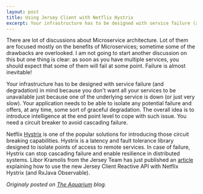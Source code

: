 ```yaml
---
layout: post
title: Using Jersey Client with Netflix Hystrix
excerpt: Your infrastructure has to be designed with service failure (and degradation) in mind because...
---
```


There are lot of discussions about Microservice architecture. Lot of them are focused mostly on the benefits of Microservices; sometime some of the drawbacks are overlooked. I am not going to start another discussion on this but one thing is clear: as soon as you have multiple services, you should expect that some of them will fail at some point. Failure is almost inevitable!

Your infrastructure has to be designed with service failure (and degradation) in mind because you don't want all your services to be unavailable just because one of the underlying service is down (or just very slow). Your application needs to be able to isolate any potential failure and offers, at any time, some sort of graceful degradation. The overall idea is to introduce intelligence at the end point level to cope with such issue. You need a circuit breaker to avoid cascading failure. 

Netflix [Hystrix](https://github.com/Netflix/Hystrix) is one of the popular solutions for introducing those circuit breaking capabilities. Hystrix is a latency and fault tolerance library designed to isolate points of access to remote services. In case of failure, Hystrix can stop cascading failure and enable resilience in distributed systems. Libor Kramolis from the Jersey Team has just published an [article](http://yatel.kramolis.cz/2015/01/reactive-jersey-client-rxjava-hystrix.html) explaining how to use the new Jersey Client Reactive API with Netflix Hystrix (and RxJava Observable).

*Originaly posted on [The Aquarium](https://blogs.oracle.com/theaquarium/using-jersey-client-with-netflix-hystrix) blog.*
